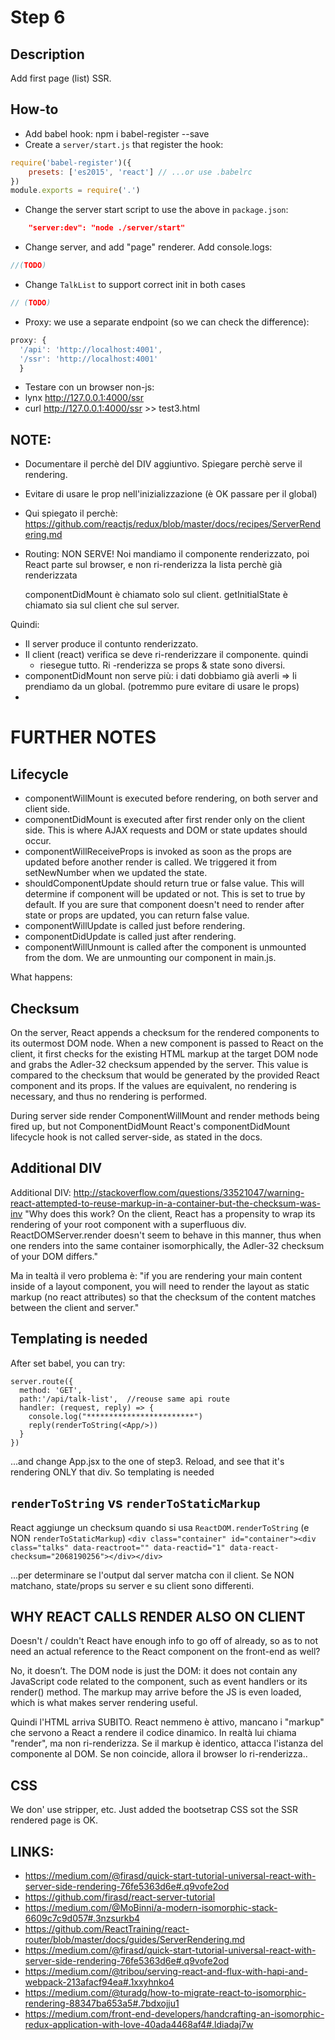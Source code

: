 # Step 6

## Description
Add first page (list) SSR.

## How-to
- Add babel hook: npm i babel-register --save
- Create a `server/start.js` that register the hook:
``` javascript
require('babel-register')({
    presets: ['es2015', 'react'] // ...or use .babelrc
})
module.exports = require('.')
```
- Change the server start script to use the above in `package.json`:
``` json
    "server:dev": "node ./server/start"
```
- Change server, and add "page" renderer.  Add console.logs:
``` javascript
//(TODO)
```

- Change `TalkList` to support correct init in both cases
``` javascript
// (TODO)
```
- Proxy: we use a separate endpoint (so we can check the difference):
``` javascript
proxy: {
  '/api': 'http://localhost:4001',
  '/ssr': 'http://localhost:4001'
  }
```
-  Testare con un browser non-js:
  - lynx http://127.0.0.1:4000/ssr
  - curl http://127.0.0.1:4000/ssr >> test3.html

## NOTE:
- Documentare il perchè del DIV aggiuntivo. Spiegare perchè serve il rendering.
- Evitare di usare le prop nell'inizializzazione (è OK passare per il global)
- Qui spiegato il perchè: https://github.com/reactjs/redux/blob/master/docs/recipes/ServerRendering.md
- Routing: NON SERVE! Noi mandiamo il componente renderizzato, poi React parte sul browser,
e non ri-renderizza la lista perchè già renderizzata

  componentDidMount è chiamato solo sul client.
  getInitialState è chiamato sia sul client che sul server.

Quindi:
- Il server produce il contunto renderizzato.
- Il client (react) verifica se deve ri-renderizzare il componente. quindi
  - riesegue tutto. Ri -renderizza se props & state sono diversi.
- componentDidMount non serve più: i dati dobbiamo già averli => li prendiamo da un global.
  (potremmo pure evitare di usare le props)
-

# FURTHER NOTES
## Lifecycle

  - componentWillMount is executed before rendering, on both server and client side.
  - componentDidMount is executed after first render only on the client side. This is where AJAX requests and DOM or state updates should occur.
  - componentWillReceiveProps is invoked as soon as the props are updated before another render is called. We triggered it from setNewNumber when we updated the state.
  - shouldComponentUpdate should return true or false value. This will determine if component will be updated or not. This is set to true by default. If you are sure that component doesn't need to render after state or props are updated, you can return false value.
  - componentWillUpdate is called just before rendering.
  - componentDidUpdate is called just after rendering.
  - componentWillUnmount is called after the component is unmounted from the dom. We are unmounting our component in main.js.

What happens:

## Checksum
On the server, React appends a checksum for the rendered components to its outermost DOM node.
When a new component is passed to React on the client, it first checks for the existing HTML markup at the target DOM node and grabs the Adler-32 checksum appended by the server.
This value is compared to the checksum that would be generated by the provided React component and its props.
If the values are equivalent, no rendering is necessary, and thus no rendering is performed.

During server side render ComponentWillMount and render methods being fired up, but not ComponentDidMount
React's componentDidMount lifecycle hook is not called server-side, as stated in the docs.


## Additional DIV
Additional DIV: http://stackoverflow.com/questions/33521047/warning-react-attempted-to-reuse-markup-in-a-container-but-the-checksum-was-inv
"Why does this work? On the client, React has a propensity to wrap its rendering of your root component with a superfluous div. ReactDOMServer.render doesn't seem to behave in this manner, thus when one renders into the same container isomorphically, the Adler-32 checksum of your DOM differs."

Ma in tealtà il vero  problema è:
"if you are rendering your main content inside of a layout component, you will need to render the layout as static markup (no react attributes) so that the checksum of the content matches between the client and server."

## Templating is needed

After set babel, you can try:
```
server.route({
  method: 'GET',
  path:'/api/talk-list',  //reouse same api route
  handler: (request, reply) => {
    console.log("************************")
    reply(renderToString(<App/>))
  }
})
```
...and change App.jsx to the one of step3. Reload, and see that it's rendering
ONLY that div. So templating is needed


## `renderToString` vs `renderToStaticMarkup`
React aggiunge un checksum quando si usa `ReactDOM.renderToString` (e NON `renderToStaticMarkup`)
`<div class="container" id="container"><div class="talks" data-reactroot="" data-reactid="1" data-react-checksum="2068190256"></div></div>`

...per determinare se l'output dal server matcha con il client. Se NON matchano,
state/props su server e su client sono differenti.


## WHY REACT CALLS RENDER ALSO ON CLIENT

Doesn't / couldn't React have enough info to go off of already, so as to not need an actual reference to the React component on the front-end as well?

No, it doesn’t. The DOM node is just the DOM: it does not contain any JavaScript code related to the component, such as event handlers or its render() method. The markup may arrive before the JS is even loaded, which is what makes server rendering useful.

Quindi l'HTML arriva SUBITO. React nemmeno è attivo, mancano i "markup" che servono
a React a rendere il codice dinamico.
In realtà lui chiama "render", ma non ri-renderizza. Se il markup è identico, attacca l'istanza
del componente al DOM. Se non coincide, allora il browser lo ri-renderizza..

## CSS
We don' use stripper, etc. Just added the bootsetrap CSS sot the SSR rendered page
is OK.

## LINKS:
- https://medium.com/@firasd/quick-start-tutorial-universal-react-with-server-side-rendering-76fe5363d6e#.q9vofe2od
- https://github.com/firasd/react-server-tutorial
- https://medium.com/@MoBinni/a-modern-isomorphic-stack-6609c7c9d057#.3nzsurkb4
- https://github.com/ReactTraining/react-router/blob/master/docs/guides/ServerRendering.md
- https://medium.com/@firasd/quick-start-tutorial-universal-react-with-server-side-rendering-76fe5363d6e#.q9vofe2od
- https://medium.com/@tribou/serving-react-and-flux-with-hapi-and-webpack-213afacf94ea#.1xxyhnko4
- https://medium.com/@turadg/how-to-migrate-react-to-isomorphic-rendering-88347ba653a5#.7bdxojju1
- https://medium.com/front-end-developers/handcrafting-an-isomorphic-redux-application-with-love-40ada4468af4#.ldiadaj7w
